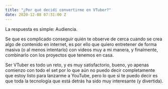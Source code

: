 ```yaml
---
title: "¿Por qué decidí convertirme en VTuber?"
date: 2020-12-08 07:31:00 Z
---
```


La respuesta es simple: Audiencia.

Se que es complicado conseguir quién te observe de cerca cuando se crea algo de contenido en internet, es por ello que quiero entretener de forma masiva (o al menos intentarlo) con videos muy a mi manera, y finalmente, combinarlo con los proyectos que tenemos en casa. 

Ser VTuber es todo un reto, y es muy satisfactorio, bueno, yo apenas comienzo con todo el set por lo que aún no puedo decir completamente que estoy listo para lanzarme a YouTube, pero lo que si te puedo decir es que toda la tecnología que está detrás ha sido muy interesante (y divertida).


